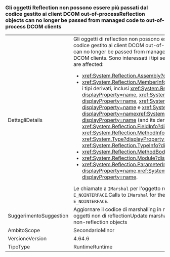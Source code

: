 ### <a name="reflection-objects-can-no-longer-be-passed-from-managed-code-to-out-of-process-dcom-clients"></a><span data-ttu-id="8c60a-101">Gli oggetti Reflection non possono essere più passati dal codice gestito ai client DCOM out-of-process</span><span class="sxs-lookup"><span data-stu-id="8c60a-101">Reflection objects can no longer be passed from managed code to out-of-process DCOM clients</span></span>

|   |   |
|---|---|
|<span data-ttu-id="8c60a-102">Dettagli</span><span class="sxs-lookup"><span data-stu-id="8c60a-102">Details</span></span>|<span data-ttu-id="8c60a-103">Gli oggetti di reflection non possono essere più passati dal codice gestito ai client DCOM out-of-process.</span><span class="sxs-lookup"><span data-stu-id="8c60a-103">Reflection objects can no longer be passed from managed code to out-of-process DCOM clients.</span></span> <span data-ttu-id="8c60a-104">Sono interessati i tipi seguenti:</span><span class="sxs-lookup"><span data-stu-id="8c60a-104">The following types are affected:</span></span><ul><li><xref:System.Reflection.Assembly?displayProperty=name></li><li><span data-ttu-id="8c60a-105"><xref:System.Reflection.MemberInfo?displayProperty=name> e i tipi derivati, inclusi <xref:System.Reflection.FieldInfo?displayProperty=name>, <xref:System.Reflection.MethodInfo?displayProperty=name>, <xref:System.Type?displayProperty=name> e <xref:System.Reflection.TypeInfo?displayProperty=name></span><span class="sxs-lookup"><span data-stu-id="8c60a-105"><xref:System.Reflection.MemberInfo?displayProperty=name> (and its derived types, including <xref:System.Reflection.FieldInfo?displayProperty=name>, <xref:System.Reflection.MethodInfo?displayProperty=name>, <xref:System.Type?displayProperty=name>, and <xref:System.Reflection.TypeInfo?displayProperty=name>)</span></span></li><li><xref:System.Reflection.MethodBody?displayProperty=name></li><li><xref:System.Reflection.Module?displayProperty=name></li><li><span data-ttu-id="8c60a-106"><xref:System.Reflection.ParameterInfo?displayProperty=name>.</span><span class="sxs-lookup"><span data-stu-id="8c60a-106"><xref:System.Reflection.ParameterInfo?displayProperty=name>.</span></span></li></ul><span data-ttu-id="8c60a-107">Le chiamate a <code>IMarshal</code> per l'oggetto restituiscono <code>E_NOINTERFACE</code>.</span><span class="sxs-lookup"><span data-stu-id="8c60a-107">Calls to <code>IMarshal</code> for the object return <code>E_NOINTERFACE</code>.</span></span>|
|<span data-ttu-id="8c60a-108">Suggerimento</span><span class="sxs-lookup"><span data-stu-id="8c60a-108">Suggestion</span></span>|<span data-ttu-id="8c60a-109">Aggiornare il codice di marshalling in modo che funzioni con oggetti non di reflection</span><span class="sxs-lookup"><span data-stu-id="8c60a-109">Update marshaling code to work with non-reflection objects</span></span>|
|<span data-ttu-id="8c60a-110">Ambito</span><span class="sxs-lookup"><span data-stu-id="8c60a-110">Scope</span></span>|<span data-ttu-id="8c60a-111">Secondario</span><span class="sxs-lookup"><span data-stu-id="8c60a-111">Minor</span></span>|
|<span data-ttu-id="8c60a-112">Versione</span><span class="sxs-lookup"><span data-stu-id="8c60a-112">Version</span></span>|<span data-ttu-id="8c60a-113">4.6</span><span class="sxs-lookup"><span data-stu-id="8c60a-113">4.6</span></span>|
|<span data-ttu-id="8c60a-114">Tipo</span><span class="sxs-lookup"><span data-stu-id="8c60a-114">Type</span></span>|<span data-ttu-id="8c60a-115">Runtime</span><span class="sxs-lookup"><span data-stu-id="8c60a-115">Runtime</span></span>|

